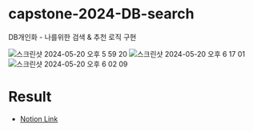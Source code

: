 # capstone-2024-DB-search
DB개인화 - 나를위한 검색 &amp; 추천 로직 구현

![스크린샷 2024-05-20 오후 5 59 20](https://github.com/SWproject-syu/capstone-2024-DB-search/assets/23623248/fee54658-40bc-45fa-b240-17700a77e9d4)
![스크린샷 2024-05-20 오후 6 17 01](https://github.com/SWproject-syu/capstone-2024-DB-search/assets/23623248/57639caf-a995-49e9-a5d7-083f5ae7205a)
![스크린샷 2024-05-20 오후 6 02 09](https://github.com/SWproject-syu/capstone-2024-DB-search/assets/23623248/8b2c050c-69dc-4638-8102-b792bfa30f43)


# Result
- [Notion Link](https://www.notion.so/minsekim1/DB-47a6af268ef742f5a498df3948759e40?pvs=4)
